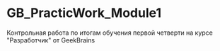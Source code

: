 # GB_PracticWork_Module1
Контрольная работа по итогам обучения первой четверти на курсе "Разработчик" от GeekBrains
